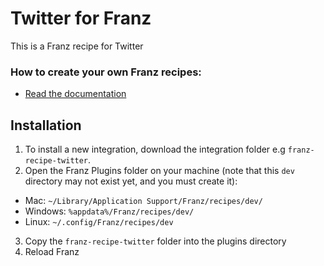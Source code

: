 # Twitter for Franz
This is a Franz recipe for Twitter

### How to create your own Franz recipes:
* [Read the documentation](https://github.com/meetfranz/plugins)

## Installation
1. To install a new integration, download the integration folder e.g `franz-recipe-twitter`.
2. Open the Franz Plugins folder on your machine (note that this `dev` directory may not exist yet, and you must create it):
  * Mac: `~/Library/Application Support/Franz/recipes/dev/`
  * Windows: `%appdata%/Franz/recipes/dev/`
  * Linux: `~/.config/Franz/recipes/dev`
3. Copy the `franz-recipe-twitter` folder into the plugins directory
4. Reload Franz
